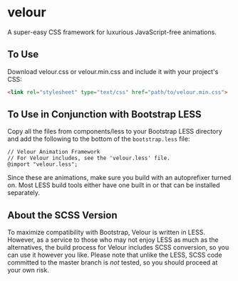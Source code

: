 # velour
A super-easy CSS framework for luxurious JavaScript-free animations.

## To Use

Download velour.css or velour.min.css and include it with your project's CSS:

```html
<link rel="stylesheet" type="text/css" href="path/to/velour.min.css">
```

## To Use in Conjunction with Bootstrap LESS

Copy all the files from components/less to your Bootstrap LESS directory and add the following to the bottom of the `bootstrap.less` file:

```less
// Velour Animation Framework
// For Velour includes, see the 'velour.less' file.
@import "velour.less";
```

Since these are animations, make sure you build with an autoprefixer turned on. Most LESS build tools either have one built in or that can be installed separately.

## About the SCSS Version

To maximize compatibility with Bootstrap, Velour is written in LESS. However, as a service to those who may not enjoy LESS as much as the alternatives, the build process for Velour includes SCSS conversion, so you can use it however you like. Please note that unlike the LESS, SCSS code committed to the master branch is *not* tested, so you should proceed at your own risk.